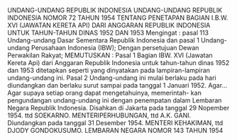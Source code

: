  UNDANG-UNDANG REPUBLIK INDONESIA UNDANG-UNDANG REPUBLIK INDONESIA NOMOR 72 TAHUN 1954 TENTANG PENETAPAN BAGIAN I.B.W. XVI (JAWATAN KERETA API) DARI ANGGARAN REPUBLIK INDONESIA UNTUK TAHUN-TAHUN DINAS 1952 DAN 1953
Mengingat :
 pasal 113 Undang-undang Dasar Sementara Republik Indonesia dan pasal 1 Undang-undang Perusahaan Indonesia (IBW); Dengan persetujuan Dewan Perwakilan Rakyat;
MEMUTUSKAN :
Pasal 1
Bagian IBW. XVI (Jawatan Kereta Api) dari Anggaran Republik Indonesia untuk tahun-tahun dinas 1952 dan 1953 ditetapkan seperti yang dinyatakan pada lampiran-lampiran undang-undang ini.
Pasal 2
Undang-undang ini mulai berlaku pada hari diundangkan dan berlaku surut sampai pada tanggal 1 Januari 1952. Agar… Agar supaya setiap orang dapat mengetahuinya, memerintah- kan pengundangan undang-undang ini dengan penempatan dalam Lembaran Negara Republik Indonesia. Disahkan di Jakarta pada tanggal 29 Nopember 1954. ttd SOEKARNO. MENTERIPERHUBUNGAN, ttd A.K. GANI. Diundangkan pada tanggal 31 Desember 1954. MENTERI KEHAKIMAN, ttd DJODY GONDOKUSUMO. LEMBARAN NEGARA NOMOR 143 TAHUN 1954